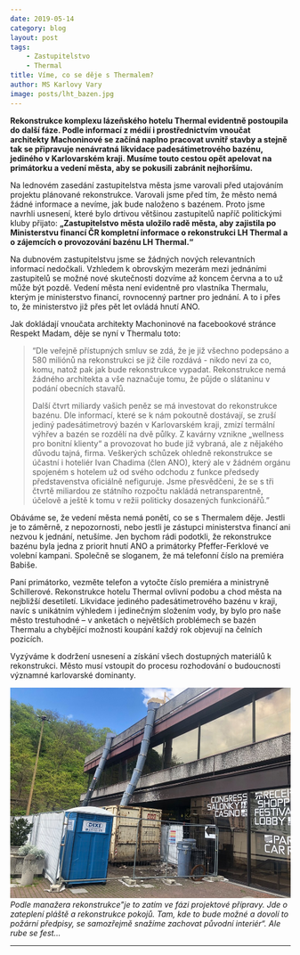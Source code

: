 ```yaml
---
date: 2019-05-14
category: blog
layout: post
tags:
    - Zastupitelstvo
    - Thermal
title: Víme, co se děje s Thermalem?
author: MS Karlovy Vary
image: posts/lht_bazen.jpg
---
```


**Rekonstrukce komplexu lázeňského hotelu Thermal evidentně postoupila do další fáze. Podle informací z médií i prostřednictvím vnoučat architekty Machoninové se začíná naplno pracovat uvnitř stavby a stejně tak se připravuje nenávratná likvidace padesátimetrového bazénu, jediného v Karlovarském kraji. Musíme touto cestou opět apelovat na primátorku a vedení města, aby se pokusili zabránit nejhoršímu.**

Na lednovém zasedání zastupitelstva města jsme varovali před utajováním projektu plánované rekonstrukce. Varovali jsme před tím, že město nemá žádné informace a nevíme, jak bude naloženo s bazénem. Proto jsme navrhli usnesení, které bylo drtivou většinou zastupitelů napříč politickými kluby přijato: **„Zastupitelstvo města uložilo radě města, aby zajistila po Ministerstvu financí ČR kompletní informace o rekonstrukci LH Thermal a o zájemcích o provozování bazénu LH Thermal.“**

Na dubnovém zastupitelstvu jsme se žádných nových relevantních informací nedočkali. Vzhledem k obrovským mezerám mezi jednáními zastupitelů se možné nové skutečnosti dozvíme až koncem června a to už může být pozdě. Vedení města není evidentně pro vlastníka Thermalu, kterým je ministerstvo financí, rovnocenný partner pro jednání. A to i přes to, že ministerstvo již přes pět let ovládá hnutí ANO.

Jak dokládají vnoučata architekty Machoninové na facebookové stránce Respekt Madam, děje se nyní v Thermalu toto:

> “Dle veřejně přístupných smluv se zdá, že je již všechno podepsáno a
> 580 miliónů na rekonstrukci se již čile rozdává - nikdo neví za co,
> komu, natož pak jak bude rekonstrukce vypadat. Rekonstrukce nemá
> žádného architekta a vše naznačuje tomu, že půjde o slátaninu v podání
> obecních stavařů.
> 
> Další čtvrt miliardy vašich peněz se má investovat do rekonstrukce
> bazénu. Dle informací, které se k nám pokoutně dostávají, se zruší
> jediný padesátimetrový bazén v Karlovarském kraji, zmizí termální
> výhřev a bazén se rozdělí na dvě půlky. Z kavárny vznikne „wellness
> pro bonitní klienty“ a provozovat ho bude již vybraná, ale z nějakého
> důvodu tajná, firma. Veškerých schůzek ohledně rekonstrukce se účastní
> i hoteliér Ivan Chadima (člen ANO), který ale v žádném orgánu spojeném
> s hotelem už od svého odchodu z funkce předsedy představenstva
> oficiálně nefiguruje. Jsme přesvědčeni, že se s tři čtvrtě miliardou
> ze státního rozpočtu nakládá netransparentně, účelově a ještě k tomu v
> režii politicky dosazených funkcionářů.”

Obáváme se, že vedení města nemá ponětí, co se s Thermalem děje. Jestli je to záměrně, z nepozornosti, nebo jestli je zástupci ministerstva financí ani nezvou k jednání, netušíme. Jen bychom rádi podotkli, že rekonstrukce bazénu byla jedna z priorit hnutí ANO a primátorky Pfeffer-Ferklové ve volební kampani. Společně se sloganem, že má telefonní číslo na premiéra Babiše.

Paní primátorko, vezměte telefon a vytočte číslo premiéra a ministryně Schillerové. Rekonstrukce hotelu Thermal ovlivní podobu a chod města na nejbližší desetiletí. Likvidace jediného padesátimetrového bazénu v kraji, navíc s unikátním výhledem i jedinečným složením vody, by bylo pro naše město trestuhodné – v anketách o největších problémech se bazén Thermalu a chybějící možnosti koupání každý rok objevují na čelních pozicích.

Vyzýváme k dodržení usnesení a získání všech dostupných materiálů k rekonstrukci. Město musí vstoupit do procesu rozhodování o budoucnosti významné karlovarské dominanty.

![](/assets/img/posts/lht_stavba.jpg)
*Podle manažera rekonstrukce"je to zatím ve fázi projektové přípravy. Jde o zateplení pláště a rekonstrukce pokojů. Tam, kde to bude možné a dovolí to požární předpisy, se samozřejmě snažíme zachovat původní interiér“. Ale rube se fest...*
- - - 
